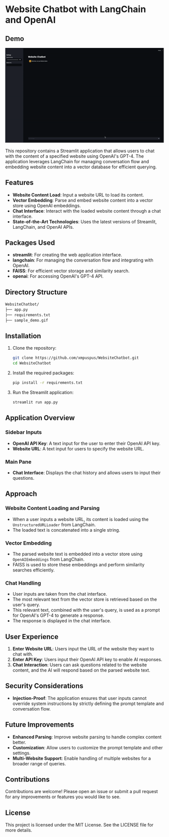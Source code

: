 # Website Chatbot with LangChain and OpenAI

## Demo
![Demo](sample_demo.gif)

This repository contains a Streamlit application that allows users to chat with the content of a specified website using OpenAI's GPT-4. The application leverages LangChain for managing conversation flow and embedding website content into a vector database for efficient querying.

## Features
- **Website Content Load**: Input a website URL to load its content.
- **Vector Embedding**: Parse and embed website content into a vector store using OpenAI embeddings.
- **Chat Interface**: Interact with the loaded website content through a chat interface.
- **State-of-the-Art Technologies**: Uses the latest versions of Streamlit, LangChain, and OpenAI APIs.

## Packages Used
- **streamlit**: For creating the web application interface.
- **langchain**: For managing the conversation flow and integrating with OpenAI.
- **FAISS**: For efficient vector storage and similarity search.
- **openai**: For accessing OpenAI's GPT-4 API.

## Directory Structure
```sh
WebsiteChatbot/
├── app.py
├── requirements.txt
├── sample_demo.gif
```


## Installation
1. Clone the repository:
    ```sh
    git clone https://github.com/xmpuspus/WebsiteChatbot.git
    cd WebsiteChatbot
    ```

2. Install the required packages:
    ```sh
    pip install -r requirements.txt
    ```

3. Run the Streamlit application:
    ```sh
    streamlit run app.py
    ```

## Application Overview
### Sidebar Inputs
- **OpenAI API Key**: A text input for the user to enter their OpenAI API key.
- **Website URL**: A text input for users to specify the website URL.

### Main Pane
- **Chat Interface**: Displays the chat history and allows users to input their questions.

## Approach
### Website Content Loading and Parsing
- When a user inputs a website URL, its content is loaded using the `UnstructuredURLLoader` from LangChain.
- The loaded text is concatenated into a single string.

### Vector Embedding
- The parsed website text is embedded into a vector store using `OpenAIEmbeddings` from LangChain.
- FAISS is used to store these embeddings and perform similarity searches efficiently.

### Chat Handling
- User inputs are taken from the chat interface.
- The most relevant text from the vector store is retrieved based on the user's query.
- This relevant text, combined with the user's query, is used as a prompt for OpenAI's GPT-4 to generate a response.
- The response is displayed in the chat interface.

## User Experience
1. **Enter Website URL**: Users input the URL of the website they want to chat with.
2. **Enter API Key**: Users input their OpenAI API key to enable AI responses.
3. **Chat Interaction**: Users can ask questions related to the website content, and the AI will respond based on the parsed website text.

## Security Considerations
- **Injection-Proof**: The application ensures that user inputs cannot override system instructions by strictly defining the prompt template and conversation flow.

## Future Improvements
- **Enhanced Parsing**: Improve website parsing to handle complex content better.
- **Customization**: Allow users to customize the prompt template and other settings.
- **Multi-Website Support**: Enable handling of multiple websites for a broader range of queries.

## Contributions
Contributions are welcome! Please open an issue or submit a pull request for any improvements or features you would like to see.

## License
This project is licensed under the MIT License. See the LICENSE file for more details.
